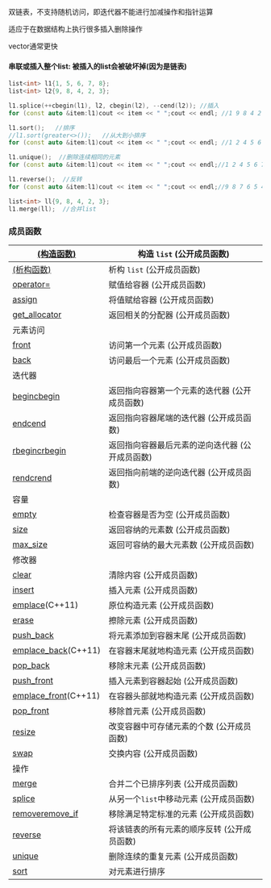 双链表，不支持随机访问，即迭代器不能进行加减操作和指针运算

适应于在数据结构上执行很多插入删除操作

vector通常更快

#### 串联或插入整个list: 被插入的list会被破坏掉(因为是链表)

```c++
list<int> l1{1, 5, 6, 7, 8};
list<int> l2{9, 8, 4, 2, 3};

l1.splice(++cbegin(l1), l2, cbegin(l2), --cend(l2)); //插入
for (const auto &item:l1)cout << item << " ";cout << endl; //1 9 8 4 2 5 6 7 8

l1.sort();   //排序
//l1.sort(greater<>());   //从大到小排序
for (const auto &item:l1)cout << item << " ";cout << endl; //1 2 4 5 6 7 8 8 9 

l1.unique();  //删除连续相同的元素
for (const auto &item:l1)cout << item << " ";cout << endl;//1 2 4 5 6 7 8 9

l1.reverse();  //反转
for (const auto &item:l1)cout << item << " ";cout << endl;//9 8 7 6 5 4 2 1

list<int> ll{9, 8, 4, 2, 3};
l1.merge(ll);  //合并list
```



### 成员函数

| [(构造函数)](https://zh.cppreference.com/w/cpp/container/list/list) | 构造 `list` (公开成员函数)                      |
| ------------------------------------------------------------ | ----------------------------------------------- |
| [(析构函数)](https://zh.cppreference.com/w/cpp/container/list/~list) | 析构 `list` (公开成员函数)                      |
| [operator=](https://zh.cppreference.com/w/cpp/container/list/operator%3D) | 赋值给容器 (公开成员函数)                       |
| [assign](https://zh.cppreference.com/w/cpp/container/list/assign) | 将值赋给容器 (公开成员函数)                     |
| [get_allocator](https://zh.cppreference.com/w/cpp/container/list/get_allocator) | 返回相关的分配器 (公开成员函数)                 |
| 元素访问                                                     |                                                 |
| [front](https://zh.cppreference.com/w/cpp/container/list/front) | 访问第一个元素 (公开成员函数)                   |
| [back](https://zh.cppreference.com/w/cpp/container/list/back) | 访问最后一个元素 (公开成员函数)                 |
| 迭代器                                                       |                                                 |
| [begincbegin](https://zh.cppreference.com/w/cpp/container/list/begin) | 返回指向容器第一个元素的迭代器 (公开成员函数)   |
| [endcend](https://zh.cppreference.com/w/cpp/container/list/end) | 返回指向容器尾端的迭代器 (公开成员函数)         |
| [rbegincrbegin](https://zh.cppreference.com/w/cpp/container/list/rbegin) | 返回指向容器最后元素的逆向迭代器 (公开成员函数) |
| [rendcrend](https://zh.cppreference.com/w/cpp/container/list/rend) | 返回指向前端的逆向迭代器 (公开成员函数)         |
| 容量                                                         |                                                 |
| [empty](https://zh.cppreference.com/w/cpp/container/list/empty) | 检查容器是否为空 (公开成员函数)                 |
| [size](https://zh.cppreference.com/w/cpp/container/list/size) | 返回容纳的元素数 (公开成员函数)                 |
| [max_size](https://zh.cppreference.com/w/cpp/container/list/max_size) | 返回可容纳的最大元素数 (公开成员函数)           |
| 修改器                                                       |                                                 |
| [clear](https://zh.cppreference.com/w/cpp/container/list/clear) | 清除内容 (公开成员函数)                         |
| [insert](https://zh.cppreference.com/w/cpp/container/list/insert) | 插入元素 (公开成员函数)                         |
| [emplace](https://zh.cppreference.com/w/cpp/container/list/emplace)(C++11) | 原位构造元素 (公开成员函数)                     |
| [erase](https://zh.cppreference.com/w/cpp/container/list/erase) | 擦除元素 (公开成员函数)                         |
| [push_back](https://zh.cppreference.com/w/cpp/container/list/push_back) | 将元素添加到容器末尾 (公开成员函数)             |
| [emplace_back](https://zh.cppreference.com/w/cpp/container/list/emplace_back)(C++11) | 在容器末尾就地构造元素 (公开成员函数)           |
| [pop_back](https://zh.cppreference.com/w/cpp/container/list/pop_back) | 移除末元素 (公开成员函数)                       |
| [push_front](https://zh.cppreference.com/w/cpp/container/list/push_front) | 插入元素到容器起始 (公开成员函数)               |
| [emplace_front](https://zh.cppreference.com/w/cpp/container/list/emplace_front)(C++11) | 在容器头部就地构造元素 (公开成员函数)           |
| [pop_front](https://zh.cppreference.com/w/cpp/container/list/pop_front) | 移除首元素 (公开成员函数)                       |
| [resize](https://zh.cppreference.com/w/cpp/container/list/resize) | 改变容器中可存储元素的个数 (公开成员函数)       |
| [swap](https://zh.cppreference.com/w/cpp/container/list/swap) | 交换内容 (公开成员函数)                         |
| 操作                                                         |                                                 |
| [merge](https://zh.cppreference.com/w/cpp/container/list/merge) | 合并二个已排序列表 (公开成员函数)               |
| [splice](https://zh.cppreference.com/w/cpp/container/list/splice) | 从另一个`list`中移动元素 (公开成员函数)         |
| [removeremove_if](https://zh.cppreference.com/w/cpp/container/list/remove) | 移除满足特定标准的元素 (公开成员函数)           |
| [reverse](https://zh.cppreference.com/w/cpp/container/list/reverse) | 将该链表的所有元素的顺序反转 (公开成员函数)     |
| [unique](https://zh.cppreference.com/w/cpp/container/list/unique) | 删除连续的重复元素 (公开成员函数)               |
| [sort](https://zh.cppreference.com/w/cpp/container/list/sort) | 对元素进行排序                                  |